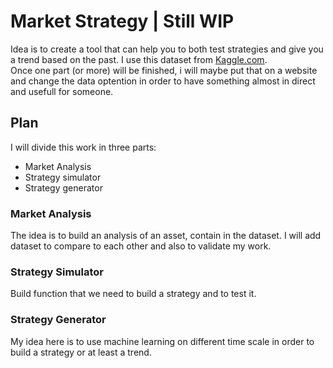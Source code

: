 # Market Strategy | Still WIP
Idea is to create a tool that can help you to both test strategies and give you a trend based on the past. I use this dataset from [Kaggle.com](https://www.kaggle.com/paultimothymooney/stock-market-data).   
Once one part (or more) will be finished, i will maybe put that on a website and change the data optention in order to have something almost in direct and usefull for someone. 

## Plan
I will divide this work in three parts:
- Market Analysis
- Strategy simulator
- Strategy generator

### Market Analysis
The idea is to build an analysis of an asset, contain in the dataset. I will add dataset to compare to each other and also to validate my work.

### Strategy Simulator
Build function that we need to build a strategy and to test it.

### Strategy Generator
My idea here is to use machine learning on different time scale in order to build a strategy or at least a trend.
